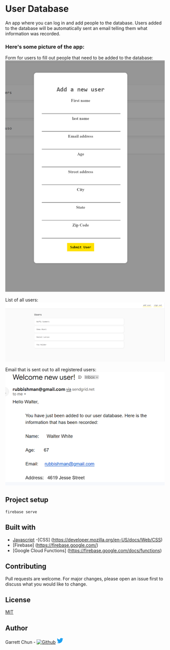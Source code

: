 # User Database

An app where you can log in and add people to the database. Users added to the database will be automatically sent an email telling them what information was recorded.

### Here's some picture of the app:

Form for users to fill out people that need to be added to the database:
![newUserForm](./public/assets/newUser.png)

List of all users:
![userList](./public/assets/userList.png)

Email that is sent out to all registered users:
![sentEmail](./public/assets/email.png)

## Project setup

```
firebase serve
```

## Built with

- [Javascript](https://developer.mozilla.org/en/JavaScript)
-[CSS] (https://developer.mozilla.org/en-US/docs/Web/CSS)
- [Firebase] (https://firebase.google.com/)
- [Google Cloud Functions] (https://firebase.google.com/docs/functions)

## Contributing

Pull requests are welcome. For major changes, please open an issue first to discuss what you would like to change.

## License

[MIT](https://choosealicense.com/licenses/mit/)

## Author

Garrett Chun - [![Github][1.1]][1] [![Twitter][1.2]][2]

[1.1]: http://i.imgur.com/9I6NRUm.png
[1.2]: ./public/assets/twitter20.png
[1]: https://github.com/KapakahiCoder
[2]: http://www.twitter.com/KapakahiCoder
